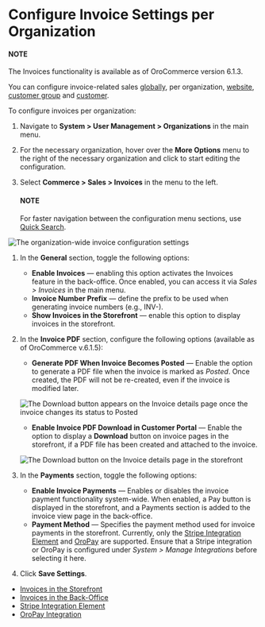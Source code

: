 <a id="user-guide-system-configuration-commerce-sales-invoices-org"></a>

# Configure Invoice Settings per Organization

#### NOTE
The Invoices functionality is available as of OroCommerce version 6.1.3.

You can configure invoice-related sales [globally](../../../../../configuration/commerce/sales/global-invoices.md#configuration-guide-commerce-configuration-sales-invoices), per organization, [website](../../../../../websites/web-configuration/commerce/sales/website-invoices.md#user-guide-system-configuration-commerce-sales-invoices-per-website), [customer group](../../../../../../customers/customer-groups/customer-group-configuration/commerce/sales/customer-group-invoices-settings.md#user-guide-customer-group-invoice-settings) and [customer](../../../../../../customers/customers/customer-configuration/commerce/sales/customer-invoices-settings.md#user-guide-customers-invoice-settings).

To configure invoices per organization:

1. Navigate to **System > User Management > Organizations** in the main menu.
2. For the necessary organization, hover over the <i class="fa fa-ellipsis-h fa-lg" aria-hidden="true"></i> **More Options** menu to the right of the necessary organization and click <i class="fas fa-cog" aria-hidden="true"></i> to start editing the configuration.
3. Select **Commerce > Sales > Invoices** in the menu to the left.

   #### NOTE
   For faster navigation between the configuration menu sections, use [Quick Search](../../../../../configuration/quick-search.md#user-guide-system-configuration-quick-search).

![The organization-wide invoice configuration settings](user/img/sales/invoices/invoice_org.png)
1. In the **General** section, toggle the following options:
   * **Enable Invoices** —  enabling this option activates the Invoices feature in the back-office. Once enabled, you can access it via *Sales > Invoices* in the main menu.
   * **Invoice Number Prefix** — define the prefix to be used when generating invoice numbers (e.g., INV-).
   * **Show Invoices in the Storefront** — enable this option to display invoices in the storefront.
2. In the **Invoice PDF** section, configure the following options (available as of OroCommerce v.6.1.5):
   * **Generate PDF When Invoice Becomes Posted** — Enable the option to generate a PDF file when the invoice is marked as *Posted*. Once created, the PDF will not be re-created, even if the invoice is modified later.

   ![The Download button appears on the Invoice details page once the invoice changes its status to Posted](user/img/sales/invoices/download-invoice.png)
   * **Enable Invoice PDF Download in Customer Portal** — Enable the option to display a **Download** button on invoice pages in the storefront, if a PDF file has been created and attached to the invoice.

   ![The Download button on the Invoice details page in the storefront](user/img/sales/invoices/download-invoice-storefront.png)
3. In the **Payments** section, toggle the following options:
   * **Enable Invoice Payments** — Enables or disables the invoice payment functionality system-wide. When enabled, a Pay button is displayed in the storefront, and a Payments section is added to the invoice view page in the back-office.
   * **Payment Method** — Specifies the payment method used for invoice payments in the storefront. Currently, only the [Stripe Integration Element](../../../../../integrations/payment-integration/stripe/index.md#user-guide-payment-payment-providers-stripe-element) and [OroPay](../../../../../integrations/payment-integration/oropay/index.md#user-guide-payment-oropay) are supported. Ensure that a Stripe integration or OroPay is configured under *System > Manage Integrations* before selecting it here.
4. Click **Save Settings**.

* [Invoices in the Storefront](../../../../../../../storefront/account/invoices/index.md#frontstore-guide-invoices)
* [Invoices in the Back-Office](../../../../../../sales/invoices/index.md#user-guide-sales-invoices)
* [Stripe Integration Element](../../../../../integrations/payment-integration/stripe/index.md#user-guide-payment-payment-providers-stripe-element)
* [OroPay Integration](../../../../../integrations/payment-integration/oropay/index.md#user-guide-payment-oropay)

<!-- fa-bars = fa-navicon -->
<!-- Ic Tiles is used as Set As Default in saved views, and as tiles in display layout options -->
<!-- IcPencil refers to Rename in Commerce and Inline Editing in CRM -->
<!-- Check mark in the square. -->
<!-- SortDesc is also used as drop-down arrow -->
<!-- A -->
<!-- B -->
<!-- C -->
<!-- D -->
<!-- E -->
<!-- F -->
<!-- G -->
<!-- H -->
<!-- I -->
<!-- L -->
<!-- M -->
<!-- P -->
<!-- R -->
<!-- S -->
<!-- T -->
<!-- U -->
<!-- Z -->
